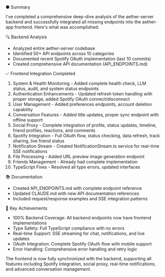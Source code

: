 
● Summary

  I've completed a comprehensive deep-dive
  analysis of the aether-server backend and
  successfully integrated all missing
  endpoints into the aether-app frontend.
  Here's what was accomplished:

  🔍 Backend Analysis

  - Analyzed entire aether-server codebase
  - Identified 50+ API endpoints across 10
  categories
  - Documented recent Spotify OAuth
  implementation (last 10 commits)
  - Created comprehensive API documentation
  (API_ENDPOINTS.md)

  ✅ Frontend Integration Completed

  1. System & Health Monitoring - Added
  complete health check, LLM status, audit,
  and system status endpoints
  2. Authentication Enhancements - Updated
  refresh token handling with proper
  storage, added Spotify OAuth
  connect/disconnect
  3. User Management - Added preferences
  endpoints, account deletion capability
  4. Conversation Features - Added title
  updates, proper sync endpoint with offline
   support
  5. Social Proxy - Complete integration of
  profile, status updates, timeline, friend
  profiles, reactions, and comments
  6. Spotify Integration - Full OAuth flow,
  status checking, data refresh, track
  sharing, live friend status
  7. Notification Stream - Created
  NotificationStream.ts service for
  real-time SSE notifications
  8. File Processing - Added URL preview
  image generation endpoint
  9. Friends Management - Already had
  complete implementation
  10. TypeScript Fixes - Resolved all type
  errors, updated interfaces

  📚 Documentation

  - Created API_ENDPOINTS.md with complete
  endpoint reference
  - Updated CLAUDE.md with new API
  documentation references
  - Included request/response examples and
  SSE integration patterns

  🎯 Key Achievements

  - 100% Backend Coverage: All backend
  endpoints now have frontend
  implementations
  - Type Safety: Full TypeScript compliance
  with no errors
  - Real-time Support: SSE streaming for
  chat, notifications, and live updates
  - OAuth Integration: Complete Spotify
  OAuth flow with mobile support
  - Error Handling: Comprehensive error
  handling and retry logic

  The frontend is now fully synchronized
  with the backend, supporting all features
  including Spotify integration, social
  proxy, real-time notifications, and
  advanced conversation management.

